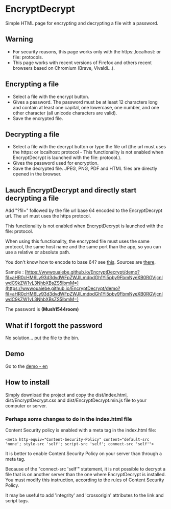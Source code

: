 # EncryptDecrypt

Simple HTML page for encrypting and decrypting a file with a password.

## Warning

- For security reasons, this page works only with the https:,localhost: or file: protocols. 
- This page works with recent versions of Firefox and others recent browsers based on Chromium (Brave, Vivaldi...).

## Encrypting a file

- Select a file with the encrypt button.
- Gives a password. The password must be at least 12 characters long and contain at least one capital, one lowercase, one number, and one other character (all unicode characters are valid).
- Save the encrypted file.

## Decrypting a file

- Select a file with the decrypt button or type the file url (the url must uses the https: or localhost: protocol - This functionality is not enabled when EncryptDecrypt is launched with the file: protocol.).
- Gives the password used for encryption.
- Save the decrypted file. JPEG, PNG, PDF and HTML files are directly opened in the browser.

## Lauch EncryptDecrypt and directly start decrypting a file

Add "?fil=" followed by the file url base 64 encoded to the EncryptDecrypt url. The url must uses the https protocol.

This functionality is not enabled when EncryptDecrypt is launched with the file: protocol.

When using this functionality, the encrypted file must uses the same protocol, the same host name and the same port than the app, so you can use a relative or absolute path.

You don't know how to encode to base 64? see [this](https://wwwouaiebe.github.io/base64/). Sources are [there](https://github.com/wwwouaiebe/base64).

Sample : [https://wwwouaiebe.github.io/EncryptDecrypt/demo?fil=aHR0cHM6Ly93d3dvdWFpZWJlLmdpdGh1Yi5pby9FbmNyeXB0RGVjcnlwdC9kZW1vL3NhbXBsZS5lbmM=](https://wwwouaiebe.github.io/EncryptDecrypt/demo?fil=aHR0cHM6Ly93d3dvdWFpZWJlLmdpdGh1Yi5pby9FbmNyeXB0RGVjcnlwdC9kZW1vL3NhbXBsZS5lbmM=)

The password is **(Mush1544room)**

## What if I forgott the password

No solution... put the file to the bin.

## Demo

Go to the [demo - en ](https://wwwouaiebe.github.io/EncryptDecrypt/)

## How to install

Simply download the project and copy the dist/index.html, dist/EncryptDecrypt.css and dist/EncryptDecrypt.min.js file to your computer or server.

### Perhaps some changes to do in the index.html file

Content Security policy is enabled with a meta tag in the index.html file:

```
<meta http-equiv="Content-Security-Policy" content="default-src 'none'; style-src 'self'; script-src 'self'; connect-src 'self'">
```

It is better to enable Content Security Policy on your server than through a meta tag.

Because of the "connect-src 'self'" statement, it is not possible to decrypt a file that is on another server than the one where EncryptDecrypt is installed. You must modify this instruction, according to the rules of Content Security Policy.

It may be useful to add 'integrity' and 'crossorigin' attributes to the link and script tags.
